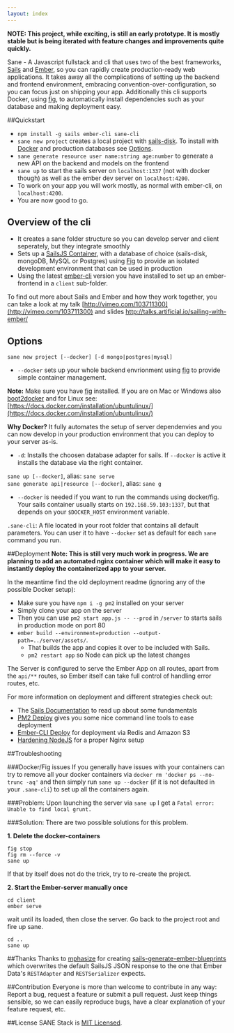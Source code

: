 ```yaml
---
layout: index
---
```


**NOTE: This project, while exciting, is still an early prototype. It is mostly stable but is being iterated with feature changes and improvements quite quickly.**

Sane - A Javascript fullstack and cli that uses two of the best frameworks, [Sails](http://sailsjs.org/) and [Ember](http://emberjs.com/), so you can rapidly create production-ready web applications. It takes away all the complications of setting up the backend and frontend environment, embracing convention-over-configuration, so you can focus just on shipping your app. Additionally this cli supports Docker, using [fig](http://www.fig.sh/), to automatically install dependencies such as your database and making deployment easy.

##Quickstart
* `npm install -g sails ember-cli sane-cli`
* `sane new project` creates a local project with [sails-disk](https://github.com/balderdashy/sails-disk). To install with [Docker](https://www.docker.com/) and production databases see [Options](#options).
* `sane generate resource user name:string age:number` to generate a new API on the backend and models on the frontend
* `sane up` to start the sails server on `localhost:1337` (not with docker though) as well as the ember dev server on `localhost:4200`.
* To work on your app you will work mostly, as normal with ember-cli, on `localhost:4200`.
* You are now good to go.


## Overview of the cli

* It creates a sane folder structure so you can develop server and client seperately, but they integrate smoothly
* Sets up a [SailsJS Container](https://github.com/artificialio/docker-sails), with a database of choice (sails-disk, mongoDB, MySQL or Postgres) using [Fig](https://github.com/artificialio/docker-sails) to provide an isolated development environment that can be used in production
* Using the latest [ember-cli](https://github.com/stefanpenner/ember-cli) version you have installed to set up an ember-frontend in a `client` sub-folder.

To find out more about Sails and Ember and how they work together, you can take a look at my talk
[http://vimeo.com/103711300](http://vimeo.com/103711300) and slides [http://talks.artificial.io/sailing-with-ember/
](http://talks.artificial.io/sailing-with-ember/)

## Options

`sane new project [--docker] [-d mongo|postgres|mysql]`

* `--docker` sets up your whole backend envrionment using [fig](http://www.fig.sh/) to provide simple container management.

**Note:** Make sure you have [fig](http://www.fig.sh/install.html) installed. If you are on Mac or Windows also [boot2docker](http://boot2docker.io/) and for Linux see: [https://docs.docker.com/installation/ubuntulinux/](https://docs.docker.com/installation/ubuntulinux/)

**Why Docker?** It fully automates the setup of server dependenvies and you can now develop in your production environment that you can deploy to your server as-is.

* `-d`: Installs the choosen database adapter for sails. If `--docker` is active it installs the database via the right container.

`sane up [--docker]`, alias: `sane serve`   
`sane generate api|resource [--docker]`, alias: `sane g`

* `--docker` is needed if you want to run the commands using docker/fig. Your sails container usually starts on `192.168.59.103:1337`, but that depends on your `$DOCKER_HOST` environment variable.

`.sane-cli`: A file located in your root folder that contains all default parameters. You can user it to have `--docker` set as default for each `sane` command you run.


##Deployment
**Note: This is still very much work in progress. We are planning to add an automated nginx container which will make it easy to instantly deploy the containerized app to your server.**

In the meantime find the old deployment readme (ignoring any of the possible Docker setup):

* Make sure you have `npm i -g pm2` installed on your server
* Simply clone your app on the server
* Then you can use `pm2 start app.js -- --prod` in `/server` to starts sails in production mode on port 80
* `ember build --environment=production --output-path=../server/assets/`.
   * That builds the app and copies it over to be included with Sails.
   * `pm2 restart app` so Node can pick up the latest changes

The Server is configured to serve the Ember App on all routes, apart from the `api/**` routes, so Ember itself can take full control of handling error routes, etc.

For more information on deployment and different strategies check out:

* The [Sails Documentation](http://sailsjs.org/#/documentation/concepts/Deployment) to read up about some fundamentals
* [PM2 Deploy](https://github.com/Unitech/pm2#deployment) gives you some nice command line tools to ease deployment
* [Ember-CLI Deploy](https://github.com/achambers/ember-cli-deploy) for deployment via Redis and Amazon S3
* [Hardening NodeJS](http://blog.argteam.com/coding/hardening-node-js-for-production-part-2-using-nginx-to-avoid-node-js-load/) for a proper Nginx setup

##Troubleshooting

###Docker/Fig issues
If you generally have issues with your containers can try to remove all your docker containers via `docker rm 'docker ps --no-trunc -aq'` and then simply run `sane up --docker` (if it is not defaulted in your `.sane-cli`) to set up all the containers again.

###Problem:
Upon launching the server via `sane up` I get a `Fatal error: Unable to find local grunt.`

###Solution:
There are two possible solutions for this problem.

**1. Delete the docker-containers**

```
fig stop  
fig rm --force -v 
sane up
```

If that by itself does not do the trick, try to re-create the project.

**2. Start the Ember-server manually once**

```
cd client  
ember serve
```

wait until its loaded, then close the server.
Go back to the project root and fire up sane.

```
cd ..
sane up
```


##Thanks
Thanks to [mphasize](https://github.com/mphasize) for creating [sails-generate-ember-blueprints](https://github.com/mphasize/sails-generate-ember-blueprints) which overwrites the default SailsJS JSON response to the one that Ember Data's `RESTAdapter` and `RESTSerializer` expects.

##Contribution
Everyone is more than welcome to contribute in any way: Report a bug, request a feature or submit a pull request. Just keep things sensible, so we can easily reproduce bugs, have a clear explanation of your feature request, etc.

##License
SANE Stack is [MIT Licensed](https://github.com/artificialio/sails-ember-starter-kit/blob/master/LICENSE.md).
